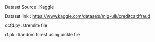 Dataset Source : Kaggle

Dataset link : https://www.kaggle.com/datasets/mlg-ulb/creditcardfraud

ccfd.py :stremlite file

rf.pk : Random forest using pickle file
